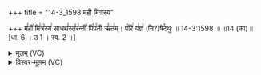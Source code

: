 +++
title = "14-3_1598 मही मित्रस्य"

+++
म꣣ही꣢ मि꣣त्र꣡स्य꣢ साधथ꣣स्त꣡र꣢न्ती꣣ पि꣡प्र꣢ती ऋ꣣त꣢म्। प꣡रि꣢ य꣣ज्ञं꣡ (नि?)षे꣢꣯दथुः ॥ 14-3:1598 ॥ ॥14 (का)॥ [धा. 6 । उ 1 । स्व. 2 ।]

<details><summary>मूलम् (VC)</summary>

म꣣ही꣢ मि꣣त्र꣡स्य꣢ साधथ꣣स्त꣡र꣢न्ती꣣ पि꣡प्र꣢ती ऋ꣣त꣢म् । प꣡रि꣢ य꣣ज्ञं꣡ नि षे꣢꣯दथुः ॥१५९८॥
</details>

<details><summary>विस्वर-मूलम् (VC)</summary>

मही मित्रस्य साधथस्तरन्ती पिप्रती ऋतम् । परि यज्ञं नि षेदथुः ॥१५९८॥
</details>